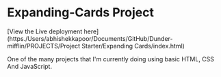 # Expanding-Cards Project

[View the Live deployment here](https./Users/abhishekkapoor/Documents/GitHub/Dunder-mifflin/PROJECTS/Project Starter/Expanding Cards/index.html)

One of the many projects that I'm currently doing using basic HTML, CSS And JavaScript.
